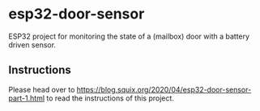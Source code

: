 # esp32-door-sensor

ESP32 project for monitoring the state of a (mailbox) door with a battery driven sensor.

## Instructions

Please head over to https://blog.squix.org/2020/04/esp32-door-sensor-part-1.html to read the instructions of this project.
